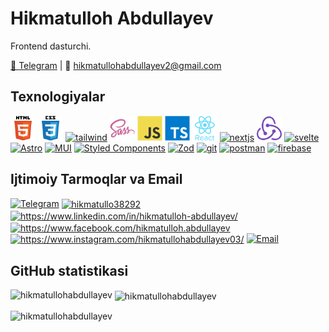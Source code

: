 # Hikmatulloh Abdullayev

Frontend dasturchi.

 [💬 Telegram](https://t.me/HikmatullohAbdullayev) | 📧 hikmatullohabdullayev2@gmail.com


## Texnologiyalar

<p align="left">
  <a href="https://www.w3.org/html/" target="_blank" rel="noreferrer"><img src="https://raw.githubusercontent.com/devicons/devicon/master/icons/html5/html5-original-wordmark.svg" alt="html5" width="40" height="40"/></a>
  <a href="https://www.w3schools.com/css/" target="_blank" rel="noreferrer"><img src="https://raw.githubusercontent.com/devicons/devicon/master/icons/css3/css3-original-wordmark.svg" alt="css3" width="40" height="40"/></a>
 <a href="https://tailwindcss.com/" target="_blank" rel="noreferrer">
    <img src="https://www.vectorlogo.zone/logos/tailwindcss/tailwindcss-icon.svg" alt="tailwind" width="40" height="40"/></a> 
 <a href="https://sass-lang.com" target="_blank" rel="noreferrer"><img src="https://raw.githubusercontent.com/devicons/devicon/master/icons/sass/sass-original.svg" alt="sass" width="40" height="40"/></a>
  <a href="https://developer.mozilla.org/en-US/docs/Web/JavaScript" target="_blank" rel="noreferrer"><img src="https://raw.githubusercontent.com/devicons/devicon/master/icons/javascript/javascript-original.svg" alt="javascript" width="40" height="40"/></a>
  <a href="https://www.typescriptlang.org/" target="_blank" rel="noreferrer">
    <img src="https://raw.githubusercontent.com/devicons/devicon/master/icons/typescript/typescript-original.svg" alt="typescript" width="40" height="40"/></a>
 <a href="https://reactjs.org/" target="_blank" rel="noreferrer"> <img src="https://raw.githubusercontent.com/devicons/devicon/master/icons/react/react-original-wordmark.svg" alt="react" width="40" height="40"/></a>
<a href="https://nextjs.org/" target="_blank" rel="noreferrer">
    <img src="https://cdn.worldvectorlogo.com/logos/nextjs-2.svg" alt="nextjs" width="40" height="40"/></a>

<a href="https://redux.js.org" target="_blank" rel="noreferrer">
    <img src="https://raw.githubusercontent.com/devicons/devicon/master/icons/redux/redux-original.svg" alt="redux" width="40" height="40"/></a>
    
<a href="https://svelte.dev" target="_blank" rel="noreferrer">
    <img src="https://upload.wikimedia.org/wikipedia/commons/1/1b/Svelte_Logo.svg" alt="svelte" width="40" height="40"/></a>
    <a href="https://astro.build" target="_blank" rel="noreferrer">
    <img src="https://www.wappalyzer.com/images/icons/Astro.svg" alt="Astro" width="40" height="40"/></a>

<a href="https://mui.com" target="_blank" rel="noreferrer">
    <img src="https://www.wappalyzer.com/images/icons/MUI.svg" alt="MUI" width="40" height="40"/></a>
    <a href="https://styled-components.com" target="_blank" rel="noreferrer">
    <img src="https://www.wappalyzer.com/images/icons/styled-components.svg" alt="Styled Components" width="40" height="40"/></a>
    <a href="https://www.zod.dev" target="_blank" rel="noreferrer">
    <img src="https://zod.dev/logo.svg" alt="Zod" width="40" height="40"/></a>
<a href="https://git-scm.com/" target="_blank" rel="noreferrer">
    <img src="https://www.vectorlogo.zone/logos/git-scm/git-scm-icon.svg" alt="git" width="40" height="40"/></a>
<a href="https://postman.com" target="_blank" rel="noreferrer">
    <img src="https://www.vectorlogo.zone/logos/getpostman/getpostman-icon.svg" alt="postman" width="40" height="40"/></a>
<a href="https://firebase.google.com/" target="_blank" rel="noreferrer">
    <img src="https://www.vectorlogo.zone/logos/firebase/firebase-icon.svg" alt="firebase" width="40" height="40"/></a>


</p>


## Ijtimoiy Tarmoqlar va Email

<p align="left">
 <a href="https://t.me/HikmatullohAbdullayev" target="_blank">
    <img src="https://upload.wikimedia.org/wikipedia/commons/8/83/Telegram_2019_Logo.svg" alt="Telegram" height="30" width="40" /></a>
<a href="https://twitter.com/hikmatullo38292" target="blank"><img align="center" src="https://raw.githubusercontent.com/rahuldkjain/github-profile-readme-generator/master/src/images/icons/Social/twitter.svg" alt="hikmatullo38292" height="30" width="40" /></a>
<a href="https://linkedin.com/in/https://www.linkedin.com/in/hikmatulloh-abdullayev/" target="blank"><img align="center" src="https://raw.githubusercontent.com/rahuldkjain/github-profile-readme-generator/master/src/images/icons/Social/linked-in-alt.svg" alt="https://www.linkedin.com/in/hikmatulloh-abdullayev/" height="30" width="40" /></a>
<a href="https://fb.com/https://www.facebook.com/hikmatulloh.abdullayev" target="blank"><img align="center" src="https://raw.githubusercontent.com/rahuldkjain/github-profile-readme-generator/master/src/images/icons/Social/facebook.svg" alt="https://www.facebook.com/hikmatulloh.abdullayev" height="30" width="40" /></a>
<a href="https://instagram.com/https://www.instagram.com/hikmatullohabdullayev03/" target="blank"><img align="center" src="https://raw.githubusercontent.com/rahuldkjain/github-profile-readme-generator/master/src/images/icons/Social/instagram.svg" alt="https://www.instagram.com/hikmatullohabdullayev03/" height="30" width="40" /></a>
 <a href="mailto:hikmatullohabdullayev2@gmail.com" target="_blank">
    <img src="https://upload.wikimedia.org/wikipedia/commons/7/7e/Gmail_icon_%282020%29.svg" alt="Email" height="30" width="40" /></a>
</p>

## GitHub statistikasi

<p><img align="left" src="https://github-readme-stats.vercel.app/api/top-langs?username=hikmatullohabdullayev&show_icons=true&locale=en&layout=compact" alt="hikmatullohabdullayev" /></p>

<p>&nbsp;<img align="center" src="https://github-readme-stats.vercel.app/api?username=hikmatullohabdullayev&show_icons=true&locale=en" alt="hikmatullohabdullayev" /></p>

<p><img align="center" src="https://github-readme-streak-stats.herokuapp.com/?user=hikmatullohabdullayev&" alt="hikmatullohabdullayev" /></p>
